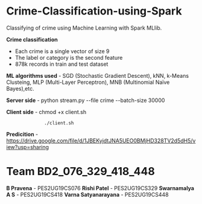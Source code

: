 # Crime-Classification-using-Spark
Classifying of crime using Machine Learning with Spark MLlib.

**Crime classification** 
- Each crime is a single vector of size 9
- The label or category is the second feature
- 878k records in train and test dataset

**ML algorithms used** - SGD (Stochastic Gradient Descent), kNN, k-Means Clusteing, MLP (Multi-Layer Perceptron), MNB (Multinomial Naïve Bayes),etc.  

**Server side** - python stream.py --file crime --batch-size 30000

**Client side** - chmod +x client.sh

                  ./client.sh

**Predicition** - https://drive.google.com/file/d/1JBEKyjdtJNA5UEO0BMjHD328TV2d5dH5/view?usp=sharing


# Team BD2_076_329_418_448

**B Pravena** - PES2UG19CS076
**Rishi Patel** - PES2UG19CS329
**Swarnamalya A S** - PES2UG19CS418
**Varna Satyanarayana** - PES2UG19CS448
